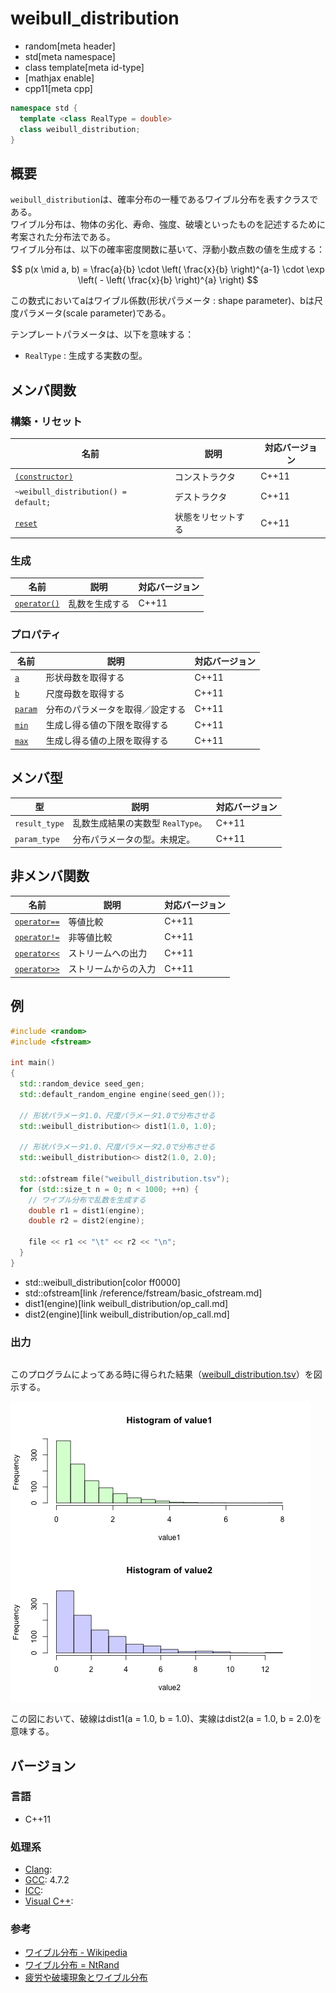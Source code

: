 # weibull_distribution
* random[meta header]
* std[meta namespace]
* class template[meta id-type]
* [mathjax enable]
* cpp11[meta cpp]

```cpp
namespace std {
  template <class RealType = double>
  class weibull_distribution;
}
```

## 概要
`weibull_distribution`は、確率分布の一種であるワイブル分布を表すクラスである。  
ワイブル分布は、物体の劣化、寿命、強度、破壊といったものを記述するために考案された分布法である。  
ワイブル分布は、以下の確率密度関数に基いて、浮動小数点数の値を生成する：

$$ p(x \mid a, b) = \frac{a}{b} \cdot \left( \frac{x}{b} \right)^{a-1} \cdot \exp \left( - \left( \frac{x}{b} \right)^{a} \right) $$

この数式においてaはワイブル係数(形状パラメータ : shape parameter)、bは尺度パラメータ(scale parameter)である。


テンプレートパラメータは、以下を意味する：

- `RealType` : 生成する実数の型。


## メンバ関数
### 構築・リセット

| 名前 | 説明 | 対応バージョン |
|-------------------------------------------------------------------|--------------------|-------|
| [`(constructor)`](weibull_distribution/op_constructor.md)       | コンストラクタ     | C++11 |
| `~weibull_distribution() = default;`                              | デストラクタ       | C++11 |
| [`reset`](weibull_distribution/reset.md)                        | 状態をリセットする | C++11 |


### 生成

| 名前 | 説明 | 対応バージョン |
|---------------------------------------------------|----------------|-------|
| [`operator()`](weibull_distribution/op_call.md) | 乱数を生成する | C++11 |


### プロパティ

| 名前 | 説明 | 対応バージョン |
|--------------------------------------------|----------------------------------|-------|
| [`a`](weibull_distribution/a.md)         | 形状母数を取得する   | C++11 |
| [`b`](weibull_distribution/b.md)         | 尺度母数を取得する | C++11 |
| [`param`](weibull_distribution/param.md) | 分布のパラメータを取得／設定する | C++11 |
| [`min`](weibull_distribution/min.md)     | 生成し得る値の下限を取得する   | C++11 |
| [`max`](weibull_distribution/max.md)     | 生成し得る値の上限を取得する   | C++11 |


## メンバ型

| 型 | 説明 | 対応バージョン |
|---------------|-------------------|-------|
| `result_type` | 乱数生成結果の実数型 `RealType`。 | C++11 |
| `param_type`  | 分布パラメータの型。未規定。 | C++11 |


## 非メンバ関数

| 名前 | 説明 | 対応バージョン |
|--------------------------------------------------------|----------------------|-------|
| [`operator==`](weibull_distribution/op_equal.md)     | 等値比較             | C++11 |
| [`operator!=`](weibull_distribution/op_not_equal.md) | 非等値比較           | C++11 |
| [`operator<<`](weibull_distribution/op_ostream.md)   | ストリームへの出力   | C++11 |
| [`operator>>`](weibull_distribution/op_istream.md)   | ストリームからの入力 | C++11 |


## 例
```cpp example
#include <random>
#include <fstream>

int main()
{
  std::random_device seed_gen;
  std::default_random_engine engine(seed_gen());

  // 形状パラメータ1.0、尺度パラメータ1.0で分布させる
  std::weibull_distribution<> dist1(1.0, 1.0);

  // 形状パラメータ1.0、尺度パラメータ2.0で分布させる
  std::weibull_distribution<> dist2(1.0, 2.0);

  std::ofstream file("weibull_distribution.tsv");
  for (std::size_t n = 0; n < 1000; ++n) {
    // ワイブル分布で乱数を生成する
    double r1 = dist1(engine);
    double r2 = dist2(engine);

    file << r1 << "\t" << r2 << "\n";
  }
}
```
* std::weibull_distribution[color ff0000]
* std::ofstream[link /reference/fstream/basic_ofstream.md]
* dist1(engine)[link weibull_distribution/op_call.md]
* dist2(engine)[link weibull_distribution/op_call.md]

### 出力
```
```

このプログラムによってある時に得られた結果（[weibull_distribution.tsv](https://github.com/cpprefjp/image/raw/master/reference/random/weibull_distribution/weibull_distribution.tsv)）を図示する。 

![](https://github.com/cpprefjp/image/raw/master/reference/random/weibull_distribution/weibull_distribution.png)

この図において、破線はdist1(a = 1.0, b = 1.0)、実線はdist2(a = 1.0, b = 2.0)を意味する。


## バージョン
### 言語
- C++11

### 処理系
- [Clang](/implementation.md#clang): 
- [GCC](/implementation.md#gcc): 4.7.2
- [ICC](/implementation.md#icc): 
- [Visual C++](/implementation.md#visual_cpp): 

### 参考
- [ワイブル分布 - Wikipedia](https://ja.wikipedia.org/wiki/ワイブル分布)
- [ワイブル分布 = NtRand](http://www.ntrand.com/jp/weibull-distribution/)
- [疲労や破壊現象とワイブル分布](http://web.archive.org/web/20220706102605/http://www.mogami.com/notes/weibull.html)

